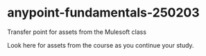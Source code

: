 # anypoint-fundamentals-250203
Transfer point for assets from the Mulesoft class

Look here for assets from the course as you continue your study.
